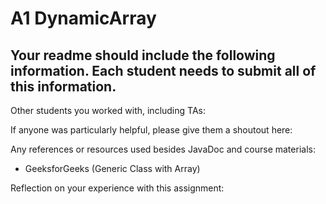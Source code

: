 # A1 DynamicArray

## Your readme should include the following information. Each student needs to submit all of this information.

Other students you worked with, including TAs:

If anyone was particularly helpful, please give them a shoutout here: 

Any references or resources used besides JavaDoc and course materials:
- GeeksforGeeks (Generic Class with Array)

Reflection on your experience with this assignment:
